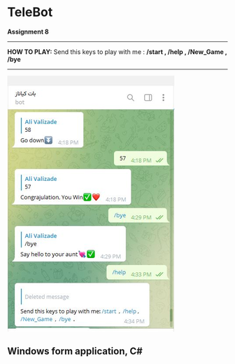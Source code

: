 # TeleBot
**Assignment 8**


---

**HOW TO PLAY:** Send this keys to play with me : **/start  ,  /help , /New_Game  ,  /bye**

---

![Screen Shot](Capture.JPG)

## Windows form application, C#



